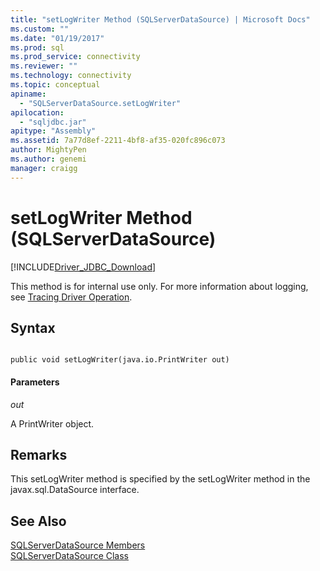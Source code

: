 ```yaml
---
title: "setLogWriter Method (SQLServerDataSource) | Microsoft Docs"
ms.custom: ""
ms.date: "01/19/2017"
ms.prod: sql
ms.prod_service: connectivity
ms.reviewer: ""
ms.technology: connectivity
ms.topic: conceptual
apiname: 
  - "SQLServerDataSource.setLogWriter"
apilocation: 
  - "sqljdbc.jar"
apitype: "Assembly"
ms.assetid: 7a77d8ef-2211-4bf8-af35-020fc896c073
author: MightyPen
ms.author: genemi
manager: craigg
---
```

# setLogWriter Method (SQLServerDataSource)
[!INCLUDE[Driver_JDBC_Download](../../../includes/driver_jdbc_download.md)]

  This method is for internal use only. For more information about logging, see [Tracing Driver Operation](../../../connect/jdbc/tracing-driver-operation.md).  
  
## Syntax  
  
```  
  
public void setLogWriter(java.io.PrintWriter out)  
```  
  
#### Parameters  
 *out*  
  
 A PrintWriter object.  
  
## Remarks  
 This setLogWriter method is specified by the setLogWriter method in the javax.sql.DataSource interface.  
  
## See Also  
 [SQLServerDataSource Members](../../../connect/jdbc/reference/sqlserverdatasource-members.md)   
 [SQLServerDataSource Class](../../../connect/jdbc/reference/sqlserverdatasource-class.md)  
  
  
